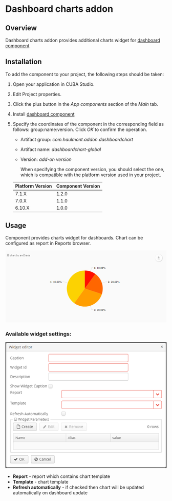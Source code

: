 # Dashboard charts addon

## Overview

Dashboard charts addon provides additional charts widget for [dashboard component](https://github.com/cuba-platform/dashboard-addon)

## Installation
To add the component to your project, the following steps should be taken:

1. Open your application in CUBA Studio. 

2. Edit Project properties.

3. Click the plus button in the *App components* section of the *Main* tab.

4. Install [dashboard component](https://github.com/cuba-platform/dashboard-addon)

5. Specify the coordinates of the component in the corresponding field as follows: group:name:version.
   Click *OK* to confirm the operation.
    
    * Artifact group: *com.haulmont.addon.dashboardchart*
    * Artifact name: *dashboardchart-global*
    * Version: *add-on version*
    
        When specifying the component version, you should select the one, which is compatible with the platform version used
    in your project.
    
    | Platform Version | Component Version |
    |------------------|-------------------|
    | 7.1.X            | 1.2.0             |
    | 7.0.X            | 1.1.0             |
    | 6.10.X           | 1.0.0             |
 

## Usage

Component provides charts widget for dashboards. Chart can be configured as report in Reports browser.

![chart-widget.png](img/chart-widget.png)


### Available widget settings:

![widget-settings.png](img/widget-settings.png)

- **Report** - report which contains chart template
- **Template** - chart template
- **Refresh automatically** - if checked then chart will be updated automatically on dashboard update 
